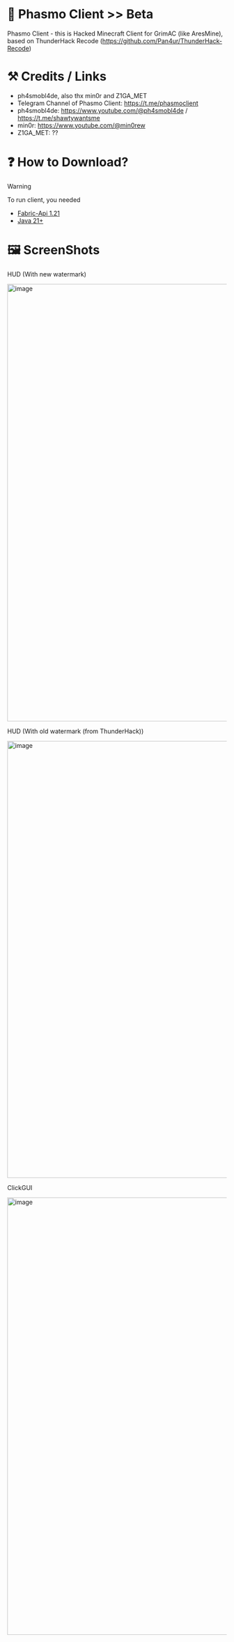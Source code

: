 # 🪽 Phasmo Client >> Beta
Phasmo Client - this is Hacked Minecraft Client for GrimAC (like AresMine), based on ThunderHack Recode (https://github.com/Pan4ur/ThunderHack-Recode)
# ⚒️ Credits / Links
- ph4smobl4de, also thx min0r and Z1GA_MET
- Telegram Channel of Phasmo Client: https://t.me/phasmoclient
- ph4smobl4de: https://www.youtube.com/@ph4smobl4de / https://t.me/shawtywantsme
- min0r: https://www.youtube.com/@min0rew
- Z1GA_MET: ??

# ❓ How to Download?
> [!WARNING]
To run client, you needed
- [Fabric-Api 1.21](https://www.curseforge.com/minecraft/mc-mods/fabric-api/files/5531908)
- [Java 21+](https://www.oracle.com/java/technologies/javase/jdk21-archive-downloads.html)

# 🖼️ ScreenShots

HUD (With new watermark)

<img width="1918" height="1005" alt="image" src="https://github.com/user-attachments/assets/a9dd6028-23ec-4f09-88a7-b7ead046d4a5" />

HUD (With old watermark (from ThunderHack))

<img width="1919" height="1004" alt="image" src="https://github.com/user-attachments/assets/a19ac07e-e016-4737-9935-a68c2168d6bb" />

ClickGUI

<img width="1918" height="1005" alt="image" src="https://github.com/user-attachments/assets/7c98443a-ccbd-4362-b05e-22706587ad7b" />
